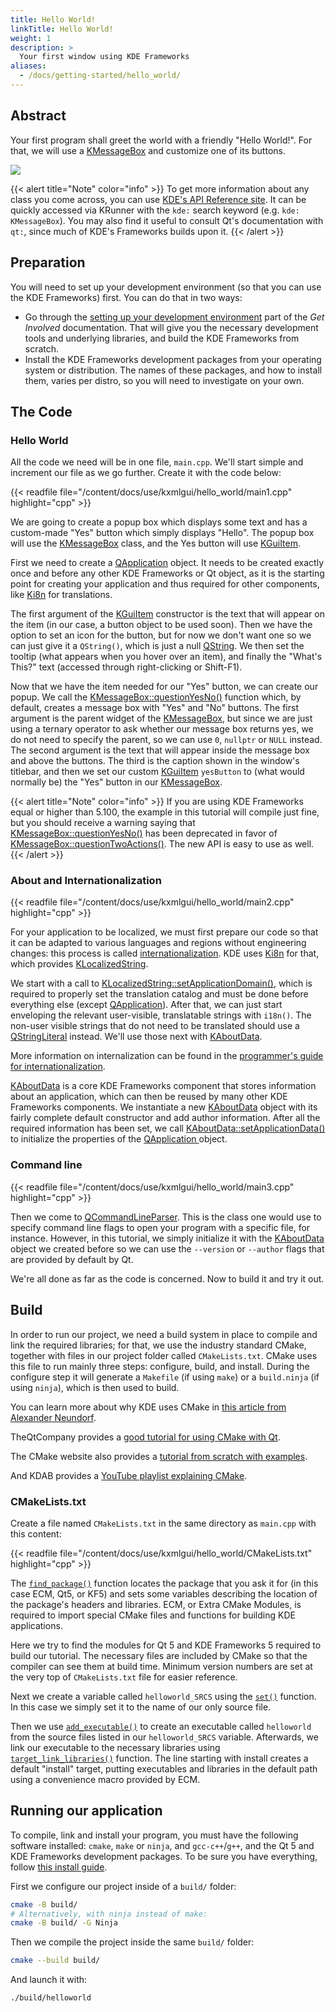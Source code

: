 ```yaml
---
title: Hello World!
linkTitle: Hello World!
weight: 1
description: >
  Your first window using KDE Frameworks
aliases:
  - /docs/getting-started/hello_world/
---
```


## Abstract

Your first program shall greet the world with a friendly "Hello World!". For that, we will use a [KMessageBox](docs:kwidgetsaddons;KMessageBox) and customize one of its buttons.

![](result.png)

{{< alert title="Note" color="info" >}}
To get more information about any class you come across, you can use [KDE's API Reference site](https://api.kde.org/index.html). It can be quickly accessed via KRunner with the `kde:` search keyword (e.g. `kde: KMessageBox`). You may also find it useful to consult Qt's documentation with `qt:`, since much of KDE's Frameworks builds upon it.
{{< /alert >}}

## Preparation

You will need to set up your development environment (so that you can use the KDE Frameworks) first. You can do that in two ways:
- Go through the [setting up your development environment](https://community.kde.org/Get_Involved/development) part of the *Get Involved* documentation. That will give you the necessary development tools and underlying libraries, and build the KDE Frameworks from scratch.
- Install the KDE Frameworks development packages from your operating system or distribution. The names of these packages, and how to install them, varies per distro, so you will need to investigate on your own.

## The Code

### Hello World

All the code we need will be in one file, `main.cpp`. We'll start simple and increment our file as we go further. Create it with the code below: 

{{< readfile file="/content/docs/use/kxmlgui/hello_world/main1.cpp" highlight="cpp" >}}

We are going to create a popup box which displays some text and has a custom-made "Yes" button which simply displays "Hello". The popup box will use the [KMessageBox](docs:kwidgetsaddons;KMessageBox) class, and the Yes button will use [KGuiItem](docs:kwidgetsaddons;KGuiItem).

First we need to create a [QApplication](docs:qtwidgets;QApplication) object. It needs to be created exactly once and before any other KDE Frameworks or Qt object, as it is the starting point for creating your application and thus required for other components, like [Ki8n](docs:ki18n) for translations.

The first argument of the [KGuiItem](docs:kwidgetsaddons;KGuiItem) constructor is the text that will appear on the item (in our case, a button object to be used soon). Then we have the option to set an icon for the button, but for now we don't want one so we can just give it a `QString()`, which is just a null [QString](docs:qtcore;QString). We then set the tooltip (what appears when you hover over an item), and finally the "What's This?" text (accessed through right-clicking or Shift-F1).

Now that we have the item needed for our "Yes" button, we can create our popup. We call the [KMessageBox::questionYesNo()](docs:kwidgetsaddons;KMessageBox::questionYesNo) function which, by default, creates a message box with "Yes" and "No" buttons. The first argument is the parent widget of the [KMessageBox](docs:kwidgetsaddons;KMessageBox), but since we are just using a ternary operator to ask whether our message box returns yes, we do not need to specify the parent, so we can use `0`, `nullptr` or `NULL` instead. The second argument is the text that will appear inside the message box and above the buttons. The third is the caption shown in the window's titlebar, and then we set our custom [KGuiItem](docs:kwidgetsaddons;KGuiItem) `yesButton` to (what would normally be) the "Yes" button in our [KMessageBox](docs:kwidgetsaddons;KMessageBox).

{{< alert title="Note" color="info" >}}
If you are using KDE Frameworks equal or higher than 5.100, the example in this tutorial will compile just fine, but you should receive a warning saying that [KMessageBox::questionYesNo()](docs:kwidgetsaddons;KMessageBox::questionYesNo) has been deprecated in favor of [KMessageBox::questionTwoActions()](docs:kwidgetsaddons;KMessageBox::questionTwoActions). The new API is easy to use as well.
{{< /alert >}}


### About and Internationalization

{{< readfile file="/content/docs/use/kxmlgui/hello_world/main2.cpp" highlight="cpp" >}}

For your application to be localized, we must first prepare our code so that it can be adapted to various languages and regions without engineering changes: this process is called [internationalization](https://doc.qt.io/qt-6/internationalization.html). KDE uses [Ki8n](docs:ki18n) for that, which provides [KLocalizedString](docs:ki18n;KLocalizedString).

We start with a call to [KLocalizedString::setApplicationDomain()](docs:ki18n;KLocalizedString::setApplicationDomain), which is required to properly set the translation catalog and must be done before everything else (except [QApplication](docs:qtwidgets;QApplication)). After that, we can just start enveloping the relevant user-visible, translatable strings with `i18n()`. The non-user visible strings that do not need to be translated should use a [QStringLiteral](docs:qtcore;QString::QStringLiteral) instead. We'll use those next with [KAboutData](docs:kcoreaddons;KAboutData).

More information on internalization can be found in the [programmer's guide for internationalization](https://api.kde.org/frameworks/ki18n/html/prg_guide.html).

[KAboutData](docs:kcoreaddons;KAboutData) is a core KDE Frameworks component that stores information about an application, which can then be reused by many other KDE Frameworks components. We instantiate a new [KAboutData](docs:kcoreaddons;KAboutData) object with its fairly complete default constructor and add author information. After all the required information has been set, we call [KAboutData::setApplicationData()](docs:kcoreaddons;KAboutData::setApplicationData) to initialize the properties of the [QApplication ](https://doc.qt.io/qt-5/qapplication.html) object.

### Command line

{{< readfile file="/content/docs/use/kxmlgui/hello_world/main3.cpp" highlight="cpp" >}}

Then we come to [QCommandLineParser](docs:qtcore;QCommandLineParser). This is the class one would use to specify command line flags to open your program with a specific file, for instance. However, in this tutorial, we simply initialize it with the [KAboutData](docs:kcoreaddons;KAboutData) object we created before so we can use the `--version` or `--author` flags that are provided by default by Qt.

We're all done as far as the code is concerned. Now to build it and try it out.

## Build

In order to run our project, we need a build system in place to compile and link the required libraries; for that, we use the industry standard CMake, together with files in our project folder called `CMakeLists.txt`. CMake uses this file to run mainly three steps: configure, build, and install. During the configure step it will generate a `Makefile` (if using `make`) or a `build.ninja` (if using `ninja`), which is then used to build.

You can learn more about why KDE uses CMake in [this article from Alexander Neundorf](https://lwn.net/Articles/188693/).

TheQtCompany provides a [good tutorial for using CMake with Qt](https://doc.qt.io/qt-6/cmake-get-started.html).

The CMake website also provides a [tutorial from scratch with examples](https://cmake.org/cmake/help/latest/guide/tutorial/index.html).

And KDAB provides a [YouTube playlist explaining CMake](https://www.youtube.com/playlist?list=PL6CJYn40gN6g1_yY2YkqSym7FWUid926M).

### CMakeLists.txt

Create a file named `CMakeLists.txt` in the same directory as `main.cpp` with this content: 

{{< readfile file="/content/docs/use/kxmlgui/hello_world/CMakeLists.txt" highlight="cpp" >}}

The [`find_package()`](https://cmake.org/cmake/help/latest/command/find_package.html) function locates the package that you ask it for (in this case ECM, Qt5, or KF5) and sets some variables describing the location of the package's headers and libraries. ECM, or Extra CMake Modules, is required to import special CMake files and functions for building KDE applications.

Here we try to find the modules for Qt 5 and KDE Frameworks 5 required to build our tutorial. The necessary files are included by CMake so that the compiler can see them at build time. Minimum version numbers are set at the very top of `CMakeLists.txt` file for easier reference.

Next we create a variable called `helloworld_SRCS` using the [`set()`](https://cmake.org/cmake/help/latest/command/set.html) function. In this case we simply set it to the name of our only source file.

Then we use [`add_executable()`](https://cmake.org/cmake/help/latest/command/add_executable.html) to create an executable called `helloworld` from the source files listed in our `helloworld_SRCS` variable. Afterwards, we link our executable to the necessary libraries using [`target_link_libraries()`](https://cmake.org/cmake/help/latest/command/target_link_libraries.html) function. The line starting with install creates a default "install" target, putting executables and libraries in the default path using a convenience macro provided by ECM.

Running our application
------------

To compile, link and install your program, you must have the following software installed: `cmake`, `make` or `ninja`, and `gcc-c++`/`g++`, and the Qt 5 and KDE Frameworks development packages. To be sure you have everything, follow [this install guide](https://community.kde.org/Get_Involved/development#One-time_setup:_your_development_environment).

First we configure our project inside of a `build/` folder:

```bash
cmake -B build/
# Alternatively, with ninja instead of make:
cmake -B build/ -G Ninja
```

Then we compile the project inside the same `build/` folder:

```bash
cmake --build build/
```

And launch it with: 

```bash
./build/helloworld
```
